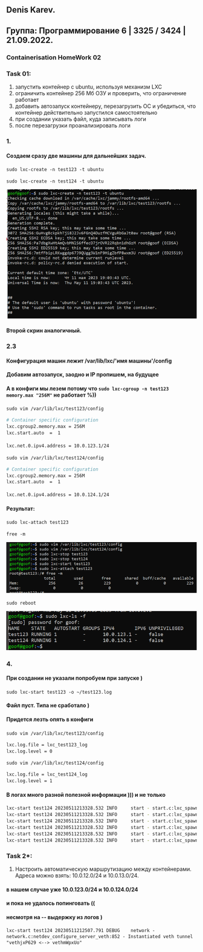 ## Denis Karev.
## Группа: Программирование 6 | 3325 / 3424 | 21.09.2022.

### Containerisation HomeWork 02

### Task 01:
1. запустить контейнер с ubuntu, используя механизм LXC
2. ограничить контейнер 256 Мб ОЗУ и проверить, что ограничение работает
3. добавить автозапуск контейнеру, перезагрузить ОС и убедиться, что контейнер действительно запустился самостоятельно
4. при создании указать файл, куда записывать логи
5. после перезагрузки проанализировать логи

### 1.
#### Создаем сразу две машины для дальнейших задач.
`sudo lxc-create -n test123 -t ubuntu`

`sudo lxc-create -n test124 -t ubuntu`

![lxc-create](./img/lxc-create.png)
#### Второй скрин аналогичный.

### 2.3
#### Конфигурация машин лежит /var/lib/lxc/'имя машины'/config
#### Добавим автозапуск, заодно и IP пропишем, на будущее
#### А в конфиги мы лезем потому что `sudo lxc-cgroup -n test123 memory.max "256M"` не работает %))
`sudo vim /var/lib/lxc/test123/config`
```bash
# Container specific configuration
lxc.cgroup2.memory.max = 256M
lxc.start.auto  =  1

lxc.net.0.ipv4.address = 10.0.123.1/24
```

`sudo vim /var/lib/lxc/test124/config`
```bash
# Container specific configuration
lxc.cgroup2.memory.max = 256M
lxc.start.auto  =  1

lxc.net.0.ipv4.address = 10.0.124.1/24
```
#### Результат:
`sudo lxc-attach test123`

`free -m`

![free-m](./img/free-m.png)

`sudo reboot`

![reboot_ubuntu](./img/reboot_ubuntu.png)
### 4.
#### При создании не указали попробуем при запуске )
`sudo lxc-start test123 -o ~/test123.log`
#### Файл пуст. Типа не сработало )
#### Придется лезть опять в конфиги
`sudo vim /var/lib/lxc/test123/config`
```bash
lxc.log.file = lxc_test123_log
lxc.log.level = 0
```
`sudo vim /var/lib/lxc/test124/config`
```bash
lxc.log.file = lxc_test124_log
lxc.log.level = 1
```
#### В логах много разной полезной информации ))) и не только
```bash
lxc-start test124 20230511213328.532 INFO     start - start.c:lxc_spawn:1765 - Cloned CLONE_NEWNS
lxc-start test124 20230511213328.532 INFO     start - start.c:lxc_spawn:1765 - Cloned CLONE_NEWPID
lxc-start test124 20230511213328.532 INFO     start - start.c:lxc_spawn:1765 - Cloned CLONE_NEWUTS
lxc-start test124 20230511213328.532 INFO     start - start.c:lxc_spawn:1765 - Cloned CLONE_NEWIPC
lxc-start test124 20230511213328.532 INFO     start - start.c:lxc_spawn:1765 - Cloned CLONE_NEWNET
lxc-start test124 20230511213328.532 INFO     start - start.c:lxc_spawn:1765 - Cloned CLONE_NEWCGROUP
```
### Task 2*:
1. Настроить автоматическую маршрутизацию между контейнерами. Адреса можно взять: 10.0.12.0/24 и 10.0.13.0/24.
#### в нашем случае уже 10.0.123.0/24 и 10.0.124.0/24
#### и пока не удалось попинговать ((
#### несмотря на -- выдержку из логов )
```
lxc-start test124 20230511212507.791 DEBUG    network - network.c:netdev_configure_server_veth:852 - Instantiated veth tunnel "vethjxP629 <--> vethmWpxUo"
```